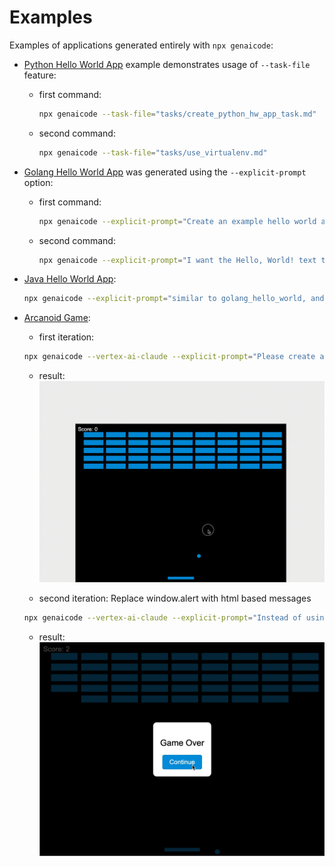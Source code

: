 # Examples

Examples of applications generated entirely with `npx genaicode`:

- [Python Hello World App](./python_hello_world) example demonstrates usage of `--task-file` feature:

  - first command:
    ```bash
    npx genaicode --task-file="tasks/create_python_hw_app_task.md"
    ```
  - second command:
    ```bash
    npx genaicode --task-file="tasks/use_virtualenv.md"
    ```

- [Golang Hello World App](./golang_hello_world/) was generated using the `--explicit-prompt` option:

  - first command:
    ```bash
    npx genaicode --explicit-prompt="Create an example hello world application using golang, including README with instructions how to compile it and run it" --allow-file-create
    ```
  - second command:
    ```bash
    npx genaicode --explicit-prompt="I want the Hello, World! text to be colored"
    ```

- [Java Hello World App](./java_hello_world/):

  ```bash
  npx genaicode --explicit-prompt="similar to golang_hello_world, and python_hello_world, create an example java hello world application" --allow-file-create --allow-directory-create
  ```

- [Arcanoid Game](./arcanoid_game/):

  - first iteration:

  ```bash
  npx genaicode --vertex-ai-claude --explicit-prompt="Please create a simple arcanoid game" --allow-file-create --allow-directory-create
  ```

  - result: ![first iteration](./arcanoid_game/arcanoid_first_iteration.gif 'first iteration')

  - second iteration: Replace window.alert with html based messages

  ```bash
  npx genaicode --vertex-ai-claude --explicit-prompt="Instead of using window.alert to show messages, show them using HTML, and pause the game when a message is shown. Allow user to confirm the message to continue"
  ```

  - result: ![second iteration](./arcanoid_game/arcanoid_second_iteration.gif 'second iteration')
